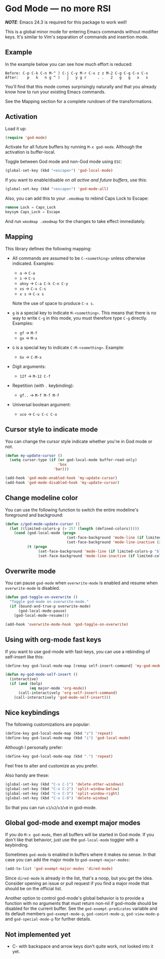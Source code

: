 # God Mode — no more RSI

***NOTE***: Emacs 24.3 is required for this package to work well!

This is a global minor mode for entering Emacs commands without
modifier keys. It's similar to Vim's separation of commands and
insertion mode.

## Example

In the example below you can see how much effort is reduced:

    Before: C-p C-k C-n M-^ ) C-j C-y M-r C-x z z M-2 C-g C-g C-x C-s
    After:    p   k   n g ^ )   j   y g r     . .   2   g   g   x   s

You'll find that this mode comes surprisingly naturally and that you
already know how to run your existing Emacs commands.

See the Mapping section for a complete rundown of the transformations.

## Activation

Load it up:

``` lisp
(require 'god-mode)
```

Activate for all future buffers by running `M-x god-mode`. Although the
activation is buffer-local.

Toggle between God mode and non-God mode using `ESC`:

``` lisp
(global-set-key (kbd "<escape>") 'god-local-mode)
```

If you want to enable/disable on *all active and future buffers*, use
this:

``` lisp
(global-set-key (kbd "<escape>") 'god-mode-all)
```

Also, you can add this to your `.xmodmap` to rebind Caps Lock to
Escape:

``` lisp
remove Lock = Caps_Lock
keysym Caps_Lock = Escape
```

And run `xmodmap .xmodmap` for the changes to take effect immediately.

## Mapping

This library defines the following mapping:

* All commands are assumed to be `C-<something>` unless otherwise
   indicated. Examples:

   * `a`    → `C-a`
   * `s`    → `C-s`
   * `akny` → `C-a C-k C-n C-y`
   * `xs`   → `C-x C-s`
   * `x s`  → `C-x s`

   Note the use of space to produce `C-x s`.

* `g` is a special key to indicate `M-<something>`. This means that
   there is no way to write `C-g` in this mode, you must therefore
   type `C-g` directly. Examples:

   * `gf` → `M-f`
   * `gx` → `M-x`

* `G` is a special key to indicate `C-M-<something>`. Example:

   * `Gx` → `C-M-x`

* Digit arguments:

  * `12f` → `M-12 C-f`

* Repetition (with `.` keybinding):

  * `gf..` → `M-f M-f M-f`

* Universal boolean argument:

  * `uco` → `C-u C-c C-o`

## Cursor style to indicate mode

You can change the cursor style indicate whether you're in God mode or
not.

``` lisp
(defun my-update-cursor ()
  (setq cursor-type (if (or god-local-mode buffer-read-only)
                        'box
                      'bar)))

(add-hook 'god-mode-enabled-hook 'my-update-cursor)
(add-hook 'god-mode-disabled-hook 'my-update-cursor)
```

## Change modeline color

You can use the following function to switch the entire modeline's foreground and background:

``` lisp
(defun c/god-mode-update-cursor ()
  (let ((limited-colors-p (> 257 (length (defined-colors)))))
    (cond (god-local-mode (progn
                            (set-face-background 'mode-line (if limited-colors-p "white" "#e9e2cb"))
                            (set-face-background 'mode-line-inactive (if limited-colors-p "white" "#e9e2cb"))))
          (t (progn
               (set-face-background 'mode-line (if limited-colors-p "black" "#0a2832"))
               (set-face-background 'mode-line-inactive (if limited-colors-p "black" "#0a2832")))))))
```

## Overwrite mode

You can pause `god-mode` when `overwrite-mode` is enabled and resume
when `overwrite-mode` is disabled.

``` lisp
(defun god-toggle-on-overwrite ()
  "Toggle god-mode on overwrite-mode."
  (if (bound-and-true-p overwrite-mode)
      (god-local-mode-pause)
    (god-local-mode-resume)))

(add-hook 'overwrite-mode-hook 'god-toggle-on-overwrite)
```

## Using with org-mode fast keys

If you want to use god-mode with fast-keys, you can use a rebinding of
self-insert like this:

``` lisp
(define-key god-local-mode-map [remap self-insert-command] 'my-god-mode-self-insert)

(defun my-god-mode-self-insert ()
  (interactive)
  (if (and (bolp)
           (eq major-mode 'org-mode))
      (call-interactively 'org-self-insert-command)
    (call-interactively 'god-mode-self-insert)))
```

## Nice keybindings

The following customizations are popular:

``` lisp
(define-key god-local-mode-map (kbd "z") 'repeat)
(define-key god-local-mode-map (kbd "i") 'god-local-mode)
```

Although I personally prefer:

``` lisp
(define-key god-local-mode-map (kbd ".") 'repeat)
```

Feel free to alter and customize as you prefer.

Also handy are these:

``` lisp
(global-set-key (kbd "C-x C-1") 'delete-other-windows)
(global-set-key (kbd "C-x C-2") 'split-window-below)
(global-set-key (kbd "C-x C-3") 'split-window-right)
(global-set-key (kbd "C-x C-0") 'delete-window)
```

So that you can run `x1`/`x2`/`x3`/`x0` in god-mode.

## Global god-mode and exempt major modes

If you do `M-x god-mode`, then all buffers will be started in God
mode. If you don't like that behavior, just use the `god-local-mode`
toggler with a keybinding.

Sometimes `god-mode` is enabled in buffers where it makes no sense. In
that case you can add the major mode to `god-exempt-major-modes`:

``` lisp
(add-to-list 'god-exempt-major-modes 'dired-mode)
```

Since `dired-mode` is already in the list, that's a noop, but you get
the idea. Consider opening an issue or pull request if you find a
major mode that should be on the official list.

Another option to control god-mode's global behavior is to provide a
function with no arguments that must return non-nil if god-mode should
be disabled for the current buffer. See the `god-exempt-predicates`
variable and its default members `god-exempt-mode-p`,
`god-comint-mode-p`, `god-view-mode-p` and `god-special-mode-p` for
further details.

## Not implemented yet

* C- with backspace and arrow keys don't quite work, not looked into
  it yet.
